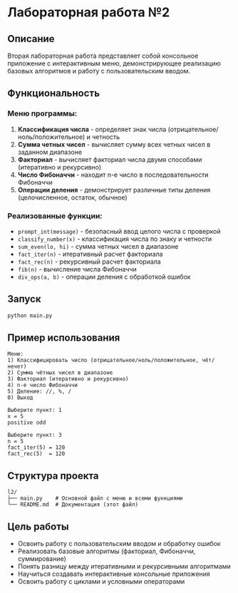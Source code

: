 # Лабораторная работа №2

## Описание

Вторая лабораторная работа представляет собой консольное приложение с интерактивным меню, демонстрирующее реализацию базовых алгоритмов и работу с пользовательским вводом.

## Функциональность

### Меню программы:
1. **Классификация числа** - определяет знак числа (отрицательное/ноль/положительное) и четность
2. **Сумма четных чисел** - вычисляет сумму всех четных чисел в заданном диапазоне
3. **Факториал** - вычисляет факториал числа двумя способами (итеративно и рекурсивно)
4. **Число Фибоначчи** - находит n-е число в последовательности Фибоначчи
5. **Операции деления** - демонстрирует различные типы деления (целочисленное, остаток, обычное)

### Реализованные функции:

- `prompt_int(message)` - безопасный ввод целого числа с проверкой
- `classify_number(x)` - классификация числа по знаку и четности
- `sum_even(lo, hi)` - сумма четных чисел в диапазоне
- `fact_iter(n)` - итеративный расчет факториала
- `fact_rec(n)` - рекурсивный расчет факториала  
- `fib(n)` - вычисление числа Фибоначчи
- `div_ops(a, b)` - операции деления с обработкой ошибок

## Запуск

```bash
python main.py
```

## Пример использования

```
Меню:
1) Классифицировать число (отрицательное/ноль/положительное, чёт/нечет)
2) Сумма чётных чисел в диапазоне
3) Факториал (итеративно и рекурсивно)
4) n-е число Фибоначчи
5) Деление: //, %, /
0) Выход

Выберите пункт: 1
x = 5
positive odd

Выберите пункт: 3  
n = 5
fact_iter(5) = 120
fact_rec(5)  = 120
```

## Структура проекта

```
l2/
├── main.py    # Основной файл с меню и всеми функциями
└── README.md  # Документация (этот файл)
```

## Цель работы

- Освоить работу с пользовательским вводом и обработку ошибок
- Реализовать базовые алгоритмы (факториал, Фибоначчи, суммирование)
- Понять разницу между итеративными и рекурсивными алгоритмами
- Научиться создавать интерактивные консольные приложения
- Освоить работу с циклами и условными операторами